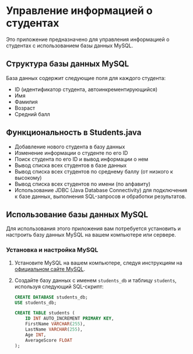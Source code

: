 # Управление информацией о студентах

Это приложение предназначено для управления информацией о студентах с использованием базы данных MySQL.

## Структура базы данных MySQL

База данных содержит следующие поля для каждого студента:
- ID (идентификатор студента, автоинкрементирующийся)
- Имя
- Фамилия
- Возраст
- Средний балл

## Функциональность в Students.java

- Добавление нового студента в базу данных
- Изменение информации о студенте по его ID
- Поиск студента по его ID и вывод информации о нем
- Вывод списка всех студентов в базе данных
- Вывод списка всех студентов по среднему баллу (от низкого к высокому)
- Вывод списка всех студентов по имени (по алфавиту)
- Использование JDBC (Java Database Connectivity) для подключения к базе данных, выполнения SQL-запросов и обработки результатов.

## Использование базы данных MySQL

Для использования этого приложения вам потребуется установить и настроить базу данных MySQL на вашем компьютере или сервере.

### Установка и настройка MySQL

1. Установите MySQL на вашем компьютере, следуя инструкциям на [официальном сайте MySQL](https://dev.mysql.com/downloads/).

2. Создайте базу данных с именем `students_db` и таблицу `students`, используя следующий SQL-скрипт:

   ```sql
   CREATE DATABASE students_db;
   USE students_db;

   CREATE TABLE students (
       ID INT AUTO_INCREMENT PRIMARY KEY,
       FirstName VARCHAR(255),
       LastName VARCHAR(255),
       Age INT,
       AverageScore FLOAT
   );

